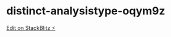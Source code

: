 # distinct-analysistype-oqym9z

[Edit on StackBlitz ⚡️](https://stackblitz.com/edit/distinct-analysistype-oqym9z)